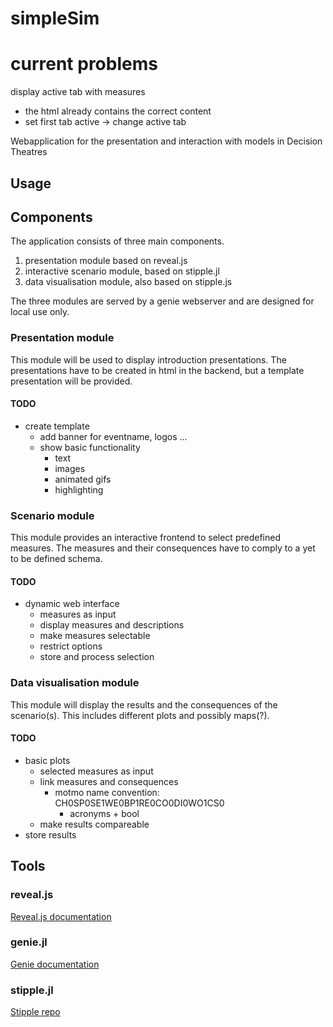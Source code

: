 # simpleSim

# current problems
display active tab with measures
- the html already contains the correct content
- set first tab active -> change active tab

Webapplication for the presentation and interaction with models in Decision Theatres
## Usage


## Components

The application consists of three main components. 

1. presentation module based on reveal.js
2. interactive scenario module, based on stipple.jl
3. data visualisation module, also based on stipple.js

The three modules are served by a genie webserver and are designed for local use only.

### Presentation module
This module will be used to display introduction presentations. The presentations have to be created in html in the backend, but a template presentation will be provided.

#### TODO
- create template
    - add banner for eventname, logos ...
    - show basic functionality
        - text
        - images
        - animated gifs
        - highlighting


### Scenario module
This module provides an interactive frontend to select predefined measures. The measures and their consequences have to comply to a yet to be defined schema.

#### TODO
- dynamic web interface
    - measures as input
    - display measures and descriptions
    - make measures selectable
    - restrict options
    - store and process selection


### Data visualisation module
This module will display the results and the consequences of the scenario(s). This includes different plots and possibly maps(?).
 
#### TODO
- basic plots
    - selected measures as input
    - link measures and consequences
        - motmo name convention: CH0SP0SE1WE0BP1RE0CO0DI0WO1CS0
            - acronyms + bool
    - make results compareable
- store results


## Tools

### reveal.js
[Reveal.js documentation](https://revealjs.com/)

### genie.jl
[Genie documentation](https://www.genieframework.com/)

### stipple.jl
[Stipple repo](https://github.com/GenieFramework/Stipple.jl)